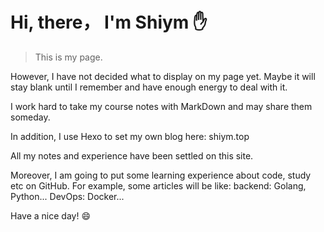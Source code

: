 # Hi, there， I'm Shiym :hand:


> This is my page.

However, I have not decided what to display on my page yet.
Maybe it will stay blank until I remember and have enough energy to deal with it.

I work hard to take my course notes with MarkDown and may share them someday.

In addition, I use Hexo to set my own blog here: shiym.top

All my notes and experience have been settled on this site.


Moreover, I am going to put some learning experience about code, study etc on GitHub.
For example, some articles will be like:
backend: Golang, Python...
DevOps: Docker...


Have a nice day! :smile:
